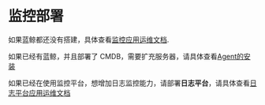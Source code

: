 # 监控部署

如果蓝鲸都还没有搭建，具体查看[监控应用运维文档](../../应用运维文档/编写目的/PurposeOfWriting.md).

如果已经有蓝鲸，并且部署了 CMDB，需要扩充服务器，请具体查看[Agent的安装](https://bk.tencent.com/docs/document/5.1/21/708)

如果已经在使用监控平台，想增加日志监控能力，请部署**日志平台**，请具体查看[日志平台应用运维文档](../../../日志平台/产品白皮书/intro/README.md)
